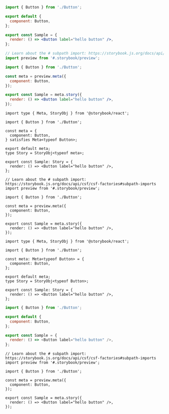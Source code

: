 ```jsx filename="Button.stories.js|jsx" renderer="react" language="js" tabTitle="CSF 3"
import { Button } from './Button';

export default {
  component: Button,
};

export const Sample = {
  render: () => <Button label="hello button" />,
};
```

```jsx filename="Button.stories.js|jsx" renderer="react" language="js" tabTitle="CSF Factory 🧪"
// Learn about the # subpath import: https://storybook.js.org/docs/api/csf/csf-factories#subpath-imports
import preview from '#.storybook/preview';

import { Button } from './Button';

const meta = preview.meta({
  component: Button,
});

export const Sample = meta.story({
  render: () => <Button label="hello button" />,
});
```

```tsx filename="MyComponent.stories.ts|tsx" renderer="react" language="ts-4-9" tabTitle="CSF 3"
import type { Meta, StoryObj } from '@storybook/react';

import { Button } from './Button';

const meta = {
  component: Button,
} satisfies Meta<typeof Button>;

export default meta;
type Story = StoryObj<typeof meta>;

export const Sample: Story = {
  render: () => <Button label="hello button" />,
};
```

```tsx filename="MyComponent.stories.ts|tsx" renderer="react" language="ts" tabTitle="CSF Factory 🧪"
// Learn about the # subpath import: https://storybook.js.org/docs/api/csf/csf-factories#subpath-imports
import preview from '#.storybook/preview';

import { Button } from './Button';

const meta = preview.meta({
  component: Button,
});

export const Sample = meta.story({
  render: () => <Button label="hello button" />,
});
```

```tsx filename="MyComponent.stories.ts|tsx" renderer="react" language="ts" tabTitle="CSF 3"
import type { Meta, StoryObj } from '@storybook/react';

import { Button } from './Button';

const meta: Meta<typeof Button> = {
  component: Button,
};

export default meta;
type Story = StoryObj<typeof Button>;

export const Sample: Story = {
  render: () => <Button label="hello button" />,
};
```

```js filename="Button.stories.js|jsx" renderer="solid" language="js"
import { Button } from './Button';

export default {
  component: Button,
};

export const Sample = {
  render: () => <Button label="hello button" />,
};
```

```tsx filename="MyComponent.stories.ts|tsx" renderer="react" language="ts-4-9" tabTitle="CSF Factory 🧪"
// Learn about the # subpath import: https://storybook.js.org/docs/api/csf/csf-factories#subpath-imports
import preview from '#.storybook/preview';

import { Button } from './Button';

const meta = preview.meta({
  component: Button,
});

export const Sample = meta.story({
  render: () => <Button label="hello button" />,
});
```
